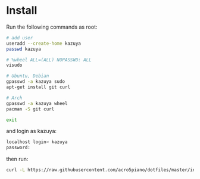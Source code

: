 # Install

Run the following commands as root:

```sh
# add user
useradd --create-home kazuya
passwd kazuya

# %wheel ALL=(ALL) NOPASSWD: ALL
visudo

# Ubuntu, Debian
gpasswd -a kazuya sudo
apt-get install git curl

# Arch
gpasswd -a kazuya wheel
pacman -S git curl

exit
```

and login as kazuya:

```sh
localhost login> kazuya
password:
```

then run:

```sh
curl -L https://raw.githubusercontent.com/acro5piano/dotfiles/master/install.sh | sh
```
